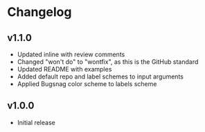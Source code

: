 # Changelog

## v1.1.0
* Updated inline with review comments
* Changed "won't do" to "wontfix", as this is the GitHub standard
* Updated README with examples
* Added default repo and label schemes to input arguments
* Applied Bugsnag color scheme to labels scheme

## v1.0.0
* Initial release

